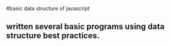 #basic data structure of javascript

## written several basic programs using data structure best practices.
